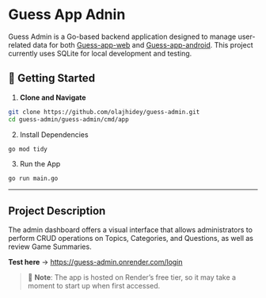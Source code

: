 # Guess App Adnin 
Guess Admin is a Go-based backend application designed to manage user-related data for both [Guess-app-web](https://github.com/olajhidey/guess-app-web) and [Guess-app-android](https://github.com/olajhidey/guess-app-android.git). This project currently uses SQLite for local development and testing.

## 🚀 Getting Started

1. **Clone and Navigate**
```bash
git clone https://github.com/olajhidey/guess-admin.git
cd guess-admin/guess-admin/cmd/app
```
2. Install Dependencies
```bash
go mod tidy
```
3. Run the App
```bash
go run main.go
```
---

## Project Description 

The admin dashboard offers a visual interface that allows administrators to perform CRUD operations on Topics, Categories, and Questions, as well as review Game Summaries.

**Test here** -> https://guess-admin.onrender.com/login

> 🚨 **Note**: The app is hosted on Render’s free tier, so it may take a moment to start up when first accessed.


